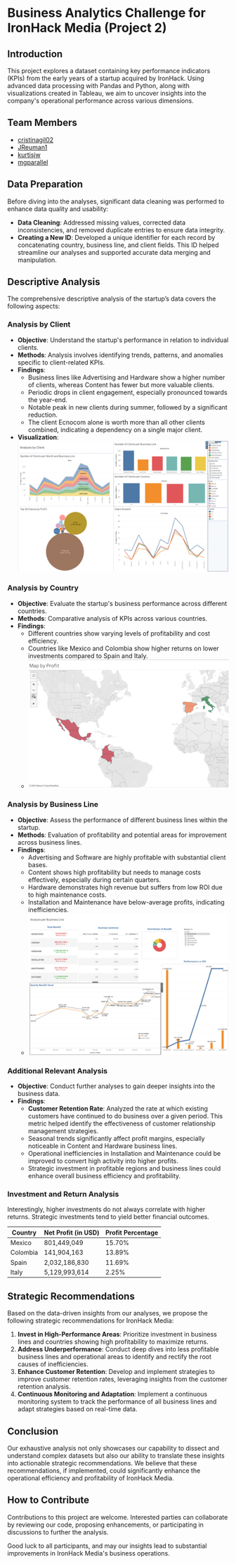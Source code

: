 # Business Analytics Challenge for IronHack Media (Project 2)

## Introduction
This project explores a dataset containing key performance indicators (KPIs) from the early years of a startup acquired by IronHack. Using advanced data processing with Pandas and Python, along with visualizations created in Tableau, we aim to uncover insights into the company's operational performance across various dimensions.

## Team Members
- [cristinagil02](https://github.com/cristinagil02)
- [JReuman1](https://github.com/JReuman1)
- [kurtisjw](https://github.com/kurtisjw)
- [mgparallel](https://github.com/mgparallel)

## Data Preparation
Before diving into the analyses, significant data cleaning was performed to enhance data quality and usability:
- **Data Cleaning**: Addressed missing values, corrected data inconsistencies, and removed duplicate entries to ensure data integrity.
- **Creating a New ID**: Developed a unique identifier for each record by concatenating country, business line, and client fields. This ID helped streamline our analyses and supported accurate data merging and manipulation.

## Descriptive Analysis
The comprehensive descriptive analysis of the startup’s data covers the following aspects:

### Analysis by Client
- **Objective**: Understand the startup's performance in relation to individual clients.
- **Methods**: Analysis involves identifying trends, patterns, and anomalies specific to client-related KPIs.
- **Findings**: 
  - Business lines like Advertising and Hardware show a higher number of clients, whereas Content has fewer but more valuable clients.
  - Periodic drops in client engagement, especially pronounced towards the year-end.
  - Notable peak in new clients during summer, followed by a significant reduction.
  - The client Ecnocom alone is worth more than all other clients combined, indicating a dependency on a single major client.
- **Visualization**: 
![Client Dashboard](<Client Dashboard.png>)

### Analysis by Country
- **Objective**: Evaluate the startup's business performance across different countries.
- **Methods**: Comparative analysis of KPIs across various countries.
- **Findings**:
  - Different countries show varying levels of profitability and cost efficiency.
  - Countries like Mexico and Colombia show higher returns on lower investments compared to Spain and Italy.
  - ![Country Performance Map](Images/map_by_profit.png)

### Analysis by Business Line
- **Objective**: Assess the performance of different business lines within the startup.
- **Methods**: Evaluation of profitability and potential areas for improvement across business lines.
- **Findings**:
  - Advertising and Software are highly profitable with substantial client bases.
  - Content shows high profitability but needs to manage costs effectively, especially during certain quarters.
  - Hardware demonstrates high revenue but suffers from low ROI due to high maintenance costs.
  - Installation and Maintenance have below-average profits, indicating inefficiencies.
  - ![Business Line Dashbord](<Dashboard_business line.png>)

### Additional Relevant Analysis
- **Objective**: Conduct further analyses to gain deeper insights into the business data.
- **Findings**:
  - **Customer Retention Rate**: Analyzed the rate at which existing customers have continued to do business over a given period. This metric helped identify the effectiveness of customer relationship management strategies.
  - Seasonal trends significantly affect profit margins, especially noticeable in Content and Hardware business lines.
  - Operational inefficiencies in Installation and Maintenance could be improved to convert high activity into higher profits.
  - Strategic investment in profitable regions and business lines could enhance overall business efficiency and profitability.

### Investment and Return Analysis
Interestingly, higher investments do not always correlate with higher returns. Strategic investments tend to yield better financial outcomes.

| Country   | Net Profit (in USD) | Profit Percentage |
|-----------|---------------------|-------------------|
| Mexico    | 801,449,049         | 15.70%            |
| Colombia  | 141,904,163         | 13.89%            |
| Spain     | 2,032,186,830       | 11.69%            |
| Italy     | 5,129,993,614       | 2.25%             |

## Strategic Recommendations
Based on the data-driven insights from our analyses, we propose the following strategic recommendations for IronHack Media:
1. **Invest in High-Performance Areas**: Prioritize investment in business lines and countries showing high profitability to maximize returns.
2. **Address Underperformance**: Conduct deep dives into less profitable business lines and operational areas to identify and rectify the root causes of inefficiencies.
3. **Enhance Customer Retention**: Develop and implement strategies to improve customer retention rates, leveraging insights from the customer retention analysis.
4. **Continuous Monitoring and Adaptation**: Implement a continuous monitoring system to track the performance of all business lines and adapt strategies based on real-time data.

## Conclusion
Our exhaustive analysis not only showcases our capability to dissect and understand complex datasets but also our ability to translate these insights into actionable strategic recommendations. We believe that these recommendations, if implemented, could significantly enhance the operational efficiency and profitability of IronHack Media.

## How to Contribute
Contributions to this project are welcome. Interested parties can collaborate by reviewing our code, proposing enhancements, or participating in discussions to further the analysis.

Good luck to all participants, and may our insights lead to substantial improvements in IronHack Media's business operations.
